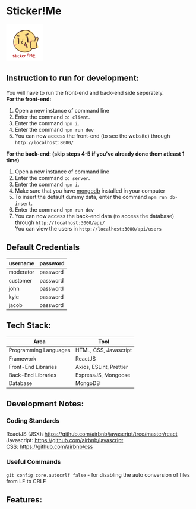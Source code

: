 # Sticker!Me 
<img src="./client/src/assets/images/logo.png" height="100" width="100" />  

## Instruction to run for development:
You will have to run the front-end and back-end side seperately.  
**For the front-end:**
1. Open a new instance of command line
2. Enter the command `cd client`.
3. Enter the command `npm i`.
4. Enter the command `npm run dev`
5. You can now access the front-end (to see the website) through `http://localhost:8080/`  

**For the back-end: (skip steps 4-5 if you've already done them atleast 1 time)**
1. Open a new instance of command line
2. Enter the command `cd server`.
3. Enter the command `npm i`.
4. Make sure that you have <a href="https://www.mongodb.com/try/download/community">mongodb</a> installed in your computer
5. To insert the default dummy data, enter the command `npm run db-insert`.
6. Enter the command `npm run dev`
7. You can now access the back-end data (to access the database) through `http://localhost:3000/api/`  
You can view the users in `http://localhost:3000/api/users`

## Default Credentials
| username      | password   |
| ------------- | ---------- |
| moderator     | password   |
| customer      | password   |
| john          | password   |
| kyle          | password   |
| jacob         | password   |

## Tech Stack:
| Area                  | Tool                    |
| --------------------- | ----------------------- |
| Programming Languages | HTML, CSS, Javascript   |
| Framework             | ReactJS                 |
| Front-End Libraries   | Axios, ESLint, Prettier |
| Back-End Libraries    | ExpressJS, Mongoose     |
| Database              | MongoDB                 |

## Development Notes: 
### Coding Standards
ReactJS (JSX): https://github.com/airbnb/javascript/tree/master/react  
Javascript: https://github.com/airbnb/javascript  
CSS: https://github.com/airbnb/css  
### Useful Commands
`git config core.autocrlf false` - for disabling the auto conversion of files from LF to CRLF

## Features:
